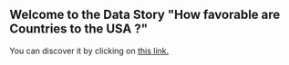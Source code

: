 ## Welcome to the Data Story "How favorable are Countries to the USA ?"
You can discover it by clicking on [this link.](https://nicolaskirsch2000.github.io/young_boys_final_project/)

